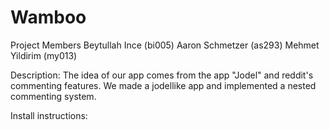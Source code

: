# Wamboo


Project Members
Beytullah Ince (bi005)
Aaron Schmetzer (as293)
Mehmet Yildirim (my013)

Description:
The idea of our app comes from the app "Jodel" and reddit's commenting features.
We made a jodellike app and implemented a nested commenting system.

Install instructions:
